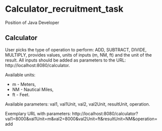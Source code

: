 # Calculator_recruitment_task
Position of Java Developer

## Calculator
User picks the type of operation to perform: ADD, SUBTRACT, DIVIDE, MULTIPLY, provides values, units of inputs (m, NM, ft) and the unit of the result. All inputs should be added as parameters to the URL: http://localhost:8080/calculator.


Available units:
- m - Meters,
- NM - Nautical Miles,
- ft - Feet.

Available parameters:
val1, val1Unit, val2, val2Unit, resultUnit, operation.

Exemplary URL with parameters:
http://localhost:8080/calculator?val1=8000&val1Unit=m&val2=8000&val2Unit=ft&resultUnit=NM&operation=add
